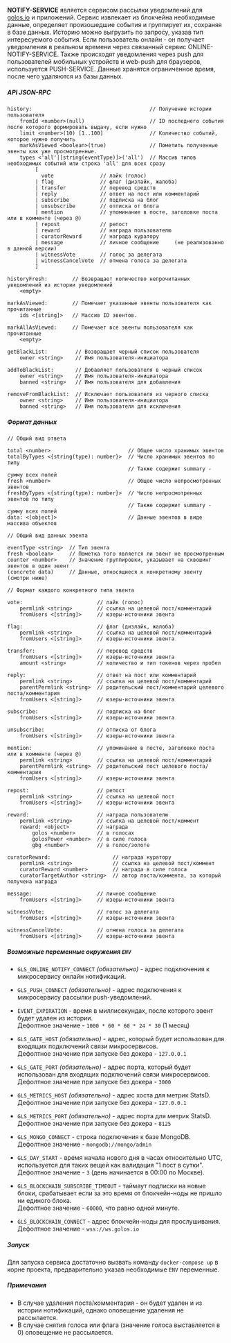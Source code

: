 
**NOTIFY-SERVICE** является сервисом рассылки уведомлений для [golos.io](https://golos.io) и приложений.
Сервис извлекает из блокчейна необходимые данные, определяет произошедшие события и группирует их,
сохраняя в базе данных.
Историю можно выгрузить по запросу, указав тип интересуемого события.
Если пользователь онлайн - он получает уведомления в реальном времени через связанный сервис ONLINE-NOTIFY-SERVICE.
Также происходят уведомления через push для пользователей мобильных устройств и web-push для браузеров, используется PUSH-SERVICE.
Данные хранятся ограниченное время, после чего удаляются из базы данных.

##### API JSON-RPC

 ```
 history:                                      // Получение истории пользователя
     fromId <number>(null)                     // ID последнего события после которого формировать выдачу, если нужно
     limit <number>(10) [1..100]               // Количество событий, которое нужно получить
     markAsViewed <boolean>(true)              // Пометить полученные эвенты как уже просмотренные. 
     types <'all'|[string(eventType)]>('all')  // Массив типов необходимых событий или строка 'all' для всех сразу
          [
            vote               // лайк (голос)
          | flag               // флаг (дизлайк, жалоба)
          | transfer           // перевод средств
          | reply              // ответ на пост или комментарий
          | subscribe          // подписка на блог
          | unsubscribe        // отписка от блога
          | mention            // упоминание в посте, заголовке поста или в комменте (через @)
          | repost             // репост
          | reward             // награда пользователю 
          | curatorReward      // награда куратору     
          | message            // личное сообщение     (не реализованно в данной версии)
          | witnessVote        // голос за делегата
          | witnessCancelVote  // отмена голоса за делегата
          ]   
              
 historyFresh:        // Возвращает количество непрочитанных уведомлений из истории уведомлений
     <empty>
     
 markAsViewed:        // Помечает указанные эвенты пользователя как прочитанные
     ids <[string]>   // Массив ID эвентов.
 
 markAllAsViewed:     // Помечает все эвенты пользователя как прочитанные
     <empty>   
     
 getBlackList:         // Возвращает черный список пользователя
     owner <string>    // Имя пользователя-инициатора 
     
 addToBlackList:       // Добавляет пользователя в черный список
     owner <string>    // Имя пользователя-инициатора
     banned <string>   // Имя пользователя для добавления
 
 removeFromBlackList:  // Исключает пользователя из черного списка                   
     owner <string>    // Имя пользователя-инициатора
     banned <string>   // Имя пользователя для исключения
 ```

##### Формат данных

 ```
 // Общий вид ответа

 total <number>                         // Общее число хранимых эвентов
 totalByTypes <{string(type): number}>  // Число хранимых эвентов по типу
                                        // Также содержит summary - сумму всех полей
 fresh <number>                         // Общее число непросмотренных эвентов
 freshByTypes <{string(type): number}>  // Число непросмотренных эвентов по типу
                                        // Также содержит summary - сумму всех полей
 data: <[object]>                       // Данные эвентов в виде массива объектов

 // Общий вид данных эвента

 eventType <string>  // Тип эвента
 fresh <boolean>     // Пометка того является ли эвент не просмотренным
 counter <number>    // Значение группировки, указывает на сквошинг эвентов в один эвент
 (concrete data)     // Данные, относящиеся к конкретному эвенту (смотри ниже)

 // Формат каждого конкретного типа эвента

 vote:                        // лайк (голос)
     permlink <string>        // ссылка на целевой пост/комментарий
     fromUsers <[string]>     // юзеры-источники эвента

 flag:                        // флаг (дизлайк, жалоба)
     permlink <string>        // ссылка на целевой пост/комментарий
     fromUsers <[string]>     // юзеры-источники эвента

 transfer:                    // перевод средств
     fromUsers <[string]>     // юзеры-источники эвента
     amount <string>          // количество и тип токенов через пробел

 reply:                       // ответ на пост или комментарий
     permlink <string>        // ссылка на целевой пост/комментарий
     parentPermlink <string>  // родительский пост/комментарий целевого поста/комментария
     fromUsers <[string]>     // юзеры-источники эвента

 subscribe:                   // подписка на блог
     fromUsers <[string]>     // юзеры-источники эвента

 unsubscribe:                 // отписка от блога
     fromUsers <[string]>     // юзеры-источники эвента

 mention:                     // упоминание в посте, заголовке поста или в комменте (через @)
     permlink <string>        // ссылка на целевой пост/комментарий
     parentPermlink <string>  // родительский пост целевого поста/комментария
     fromUsers <[string]>     // юзеры-источники эвента

 repost:                      // репост
     permlink <string>        // ссылка на целевой пост
     fromUsers <[string]>     // юзеры-источники эвента

 reward:                      // награда пользователю
     permlink <string>        // ссылка на целевой пост/коммент
     reward: <object>         // награда
         golos <number>       // в голосах
         golosPower <number>  // в силе голоса
         gbg <number>         // в голос/золоте
  
 curatorReward:                    // награда куратору
     permlink <string>             // ссылка на целевой пост/коммент
     curatorReward <number>        // награда в силе голоса
     curatorTargetAuthor <string>  // автор поста/коммента, за который получена награда

 message:                     // личное сообщение
     fromUsers <[string]>     // юзеры-источники эвента
                    
 witnessVote:                 // голос за делегата
     fromUsers <[string]>     // юзеры-источники эвента

 witnessCancelVote:           // отмена голоса за делегата
     fromUsers <[string]>     // юзеры-источники эвента
 ```

##### Возможные переменные окружения `ENV`
  
  - `GLS_ONLINE_NOTIFY_CONNECT` *(обязательно)* - адрес подключения к микросервису онлайн нотификаций.

  - `GLS_PUSH_CONNECT` *(обязательно)* - адрес подключения к микросервису рассылки push-уведомлений.
    
  - `EVENT_EXPIRATION` - время в миллисекундах, после которого эвент будет удален из истории.  
   Дефолтное значение - `1000 * 60 * 60 * 24 * 30` (1 месяц) 
  
  - `GLS_GATE_HOST` *(обязательно)* - адрес, который будет использован для входящих подключений связи микросервисов.  
   Дефолтное значение при запуске без докера - `127.0.0.1`
  
  - `GLS_GATE_PORT` *(обязательно)* - адрес порта, который будет использован для входящих подключений связи микросервисов.  
   Дефолтное значение при запуске без докера - `3000`
  
  - `GLS_METRICS_HOST` *(обязательно)* - адрес хоста для метрик StatsD.  
   Дефолтное значение при запуске без докера - `127.0.0.1`
        
  - `GLS_METRICS_PORT` *(обязательно)* - адрес порта для метрик StatsD.  
   Дефолтное значение при запуске без докера - `8125`
  
  - `GLS_MONGO_CONNECT` - строка подключения к базе MongoDB.  
   Дефолтное значение - `mongodb://mongo/admin`
  
  - `GLS_DAY_START` - время начала нового дня в часах относительно UTC, используется для таких вещей как валидация "1 пост в сутки".    
   Дефолтное значение - `3` (день начинается в 00:00 по Москве). 
  
  - `GLS_BLOCKCHAIN_SUBSCRIBE_TIMEOUT` - таймаут подписки на новые блоки, срабатывает если за это время от блокчейн-ноды не пришло ни единого блока.  
   Дефолтное значение - `60000`, что равно одной минуте.
       
  - `GLS_BLOCKCHAIN_CONNECT` - адрес блокчейн-ноды для прослушивания.  
   Дефолтное значение - `wss://ws.golos.io`
 
##### Запуск 
 
Для запуска сервиса достаточно вызвать команду `docker-compose up` в корне проекта, предварительно указав
необходимые `ENV` переменные. 

##### Примечания
- В случае удаления поста/комментария - он будет удален и из истории нотификаций, однако оповещение удаления не рассылается.
- В случае снятия голоса или флага (значение голоса выставляется в 0) оповещение не рассылается.
